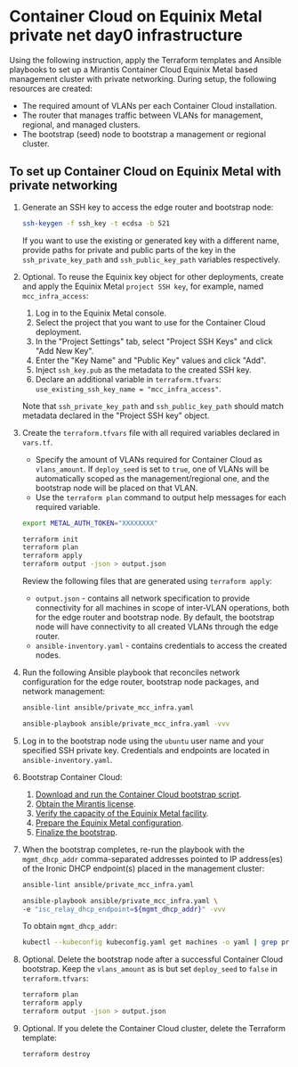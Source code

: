 # Container Cloud on Equinix Metal private net day0 infrastructure

Using the following instruction, apply the Terraform templates and Ansible
playbooks to set up a Mirantis Container Cloud Equinix Metal based
management cluster with private networking. During setup, the following
resources are created:

* The required amount of VLANs per each Container Cloud installation.
* The router that manages traffic between VLANs for management, regional,
  and managed clusters.
* The bootstrap (seed) node to bootstrap a management or regional cluster.

## To set up Container Cloud on Equinix Metal with private networking

1. Generate an SSH key to access the edge router and bootstrap node:

   ```bash
   ssh-keygen -f ssh_key -t ecdsa -b 521
   ```

   If you want to use the existing or generated key with a different name,
   provide paths for private and public parts of the key in the
   `ssh_private_key_path` and `ssh_public_key_path` variables respectively.

2. Optional. To reuse the Equinix key object for other deployments, create and
   apply the Equinix Metal `project SSH key`, for example,
   named `mcc_infra_access`:

   1. Log in to the Equinix Metal console.
   2. Select the project that you want to use for the Container Cloud deployment.
   3. In the "Project Settings" tab, select "Project SSH Keys"
      and click "Add New Key".
   4. Enter the "Key Name" and "Public Key" values and click "Add".
   5. Inject `ssh_key.pub` as the metadata to the created SSH key.
   6. Declare an additional variable in `terraform.tfvars`:
      `use_existing_ssh_key_name = "mcc_infra_access"`.

   Note that `ssh_private_key_path` and `ssh_public_key_path` should
   match metadata declared in the "Project SSH key" object.

3. Create the `terraform.tfvars` file with all required
   variables declared in `vars.tf`.

   * Specify the amount of VLANs required for Container Cloud as `vlans_amount`.
     If `deploy_seed` is set to `true`, one of VLANs will be automatically
     scoped as the management/regional one, and the bootstrap node will be
     placed on that VLAN.
   * Use the `terraform plan` command to output help messages for each required
     variable.

   ```bash
   export METAL_AUTH_TOKEN="XXXXXXXX"

   terraform init
   terraform plan
   terraform apply
   terraform output -json > output.json
   ```

   Review the following files that are generated using `terraform apply`:

   * `output.json` - contains all network specification to provide connectivity
     for all machines in scope of inter-VLAN operations, both for the edge
     router and bootstrap node. By default, the bootstrap node will have
     connectivity to all created VLANs through the edge router.
   * `ansible-inventory.yaml` - contains credentials to access the created nodes.

4. Run the following Ansible playbook that reconciles network configuration
   for the edge router, bootstrap node packages, and network management:

   ```bash
   ansible-lint ansible/private_mcc_infra.yaml

   ansible-playbook ansible/private_mcc_infra.yaml -vvv
   ```

5. Log in to the bootstrap node using the `ubuntu` user name and your specified
   SSH private key. Credentials and endpoints are located in
   `ansible-inventory.yaml`.

6. Bootstrap Container Cloud:

   1. [Download and run the Container Cloud bootstrap script](https://docs.mirantis.com/container-cloud/latest/qs-equinixv2/dwnld-bootstrap-script.html).
   2. [Obtain the Mirantis license](https://docs.mirantis.com/container-cloud/latest/qs-equinixv2/qs-equinixv2/obtain-license.html).
   3. [Verify the capacity of the Equinix Metal facility](https://docs.mirantis.com/container-cloud/latest/qs-equinixv2/qs-equinixv2/verify-capacity.html).
   4. [Prepare the Equinix Metal configuration](https://docs.mirantis.com/container-cloud/latest/qs-equinixv2/qs-equinixv2/conf-cluster-machines.html).
   5. [Finalize the bootstrap](https://docs.mirantis.com/container-cloud/latest/qs-equinixv2/qs-equinixv2/finalize-bootstrap.html).

7. When the bootstrap completes, re-run the playbook with
   the `mgmt_dhcp_addr` comma-separated addresses pointed to
   IP address(es) of the Ironic DHCP endpoint(s) placed
   in the management cluster:

   ```bash
   ansible-lint ansible/private_mcc_infra.yaml

   ansible-playbook ansible/private_mcc_infra.yaml \
   -e "isc_relay_dhcp_endpoint=${mgmt_dhcp_addr}" -vvv
   ```

   To obtain `mgmt_dhcp_addr`:

   ```bash
   kubectl --kubeconfig kubeconfig.yaml get machines -o yaml | grep privateIp
   ```

8. Optional. Delete the bootstrap node after a successful Container Cloud
   bootstrap. Keep the `vlans_amount` as is but set `deploy_seed` to `false`
   in `terraform.tfvars`:

   ```bash
   terraform plan
   terraform apply
   terraform output -json > output.json
   ```

9. Optional. If you delete the Container Cloud cluster, delete the
   Terraform template:

   ```bash
   terraform destroy
   ```
